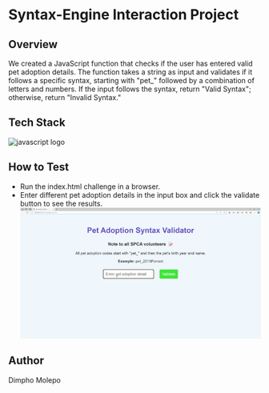# Syntax-Engine Interaction Project

## Overview
We created a JavaScript function that checks if the user has entered valid pet adoption details. The function takes a string as input and validates if it follows a specific syntax, starting with "pet_" followed by a combination of letters and numbers. If the input follows the syntax, return "Valid Syntax"; otherwise, return "Invalid Syntax." 

## Tech Stack
<div align="left">
  <img src="https://cdn.jsdelivr.net/gh/devicons/devicon/icons/javascript/javascript-original.svg" height="40" alt="javascript logo"  />
</div>

## How to Test 
- Run the index.html challenge in a browser.
- Enter different pet adoption details in the input box and click the validate button to see the results.
![](./Syntax-Engine%20Interaction%20Project/jsl_01_final_result.gif)

## Author
Dimpho Molepo
